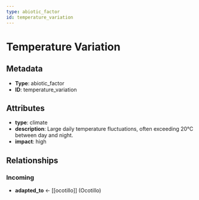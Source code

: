 ```yaml
---
type: abiotic_factor
id: temperature_variation
---
```


# Temperature Variation

## Metadata

- **Type**: abiotic_factor
- **ID**: temperature_variation

## Attributes

- **type**: climate
- **description**: Large daily temperature fluctuations, often exceeding 20°C between day and night.
- **impact**: high

## Relationships

### Incoming

- **adapted_to** ← [[ocotillo]] (Ocotillo)

